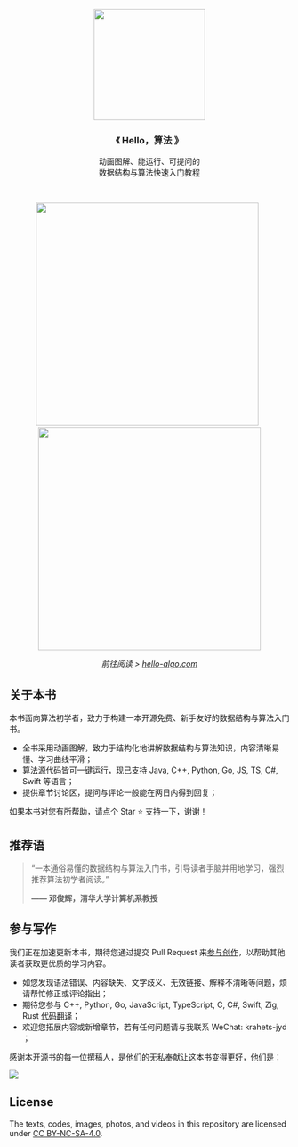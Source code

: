 <p align="center">
  <a href="https://www.hello-algo.com/">
    <img src="https://www.hello-algo.com/index.assets/conceptual_rendering.png" width="200">
  </a>
</p>

<h3 align="center">
  《 Hello，算法 》
</h3>

<p align="center"> 
  动画图解、能运行、可提问的</br>数据结构与算法快速入门教程
</p>

</br>

<p align="center">
  <img src="https://www.hello-algo.com/index.assets/animation.gif" width="400">
  <a>&nbsp;</a>
  <img src="https://www.hello-algo.com/index.assets/running_code.gif" width="400">
</p>

<p align="center">
  <em>
    前往阅读 >
    <a href="https://www.hello-algo.com/">
    hello-algo.com
    </a>
  </em>
</p>

## 关于本书

本书面向算法初学者，致力于构建一本开源免费、新手友好的数据结构与算法入门书。

- 全书采用动画图解，致力于结构化地讲解数据结构与算法知识，内容清晰易懂、学习曲线平滑；
- 算法源代码皆可一键运行，现已支持 Java, C++, Python, Go, JS, TS, C#, Swift 等语言；
- 提供章节讨论区，提问与评论一般能在两日内得到回复；

如果本书对您有所帮助，请点个 Star :star: 支持一下，谢谢！

## 推荐语

> “一本通俗易懂的数据结构与算法入门书，引导读者手脑并用地学习，强烈推荐算法初学者阅读。”
>
> **—— 邓俊辉，清华大学计算机系教授**

## 参与写作

我们正在加速更新本书，期待您通过提交 Pull Request 来[参与创作](https://www.hello-algo.com/chapter_preface/contribution/)，以帮助其他读者获取更优质的学习内容。

- 如您发现语法错误、内容缺失、文字歧义、无效链接、解释不清晰等问题，烦请帮忙修正或评论指出；
- 期待您参与 C++, Python, Go, JavaScript, TypeScript, C, C#, Swift, Zig, Rust [代码翻译](https://github.com/krahets/hello-algo/issues/15)；
- 欢迎您拓展内容或新增章节，若有任何问题请与我联系 WeChat: krahets-jyd ；

感谢本开源书的每一位撰稿人，是他们的无私奉献让这本书变得更好，他们是：

<a href="https://github.com/krahets/hello-algo/graphs/contributors">
  <img src="https://contrib.rocks/image?repo=krahets/hello-algo" />
</a>

## License

The texts, codes, images, photos, and videos in this repository are licensed under [CC BY-NC-SA-4.0](https://creativecommons.org/licenses/by-nc-sa/4.0/).
